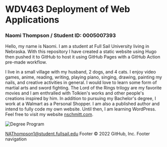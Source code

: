 # WDV463 Deployment of Web Applications
### Naomi Thompson / Student ID: 0005007393 
 Hello, my name is Naomi. I am a student at Full Sail University living in Nebraska. With this repository I have created a static website using Hugo then pushed it to GitHub to host it using GitHub Pages with a GitHub Action pre-made workflow.
 
I live in a small village with my husband, 2 dogs, and 4 cats. I enjoy video games, anime, reading, writing, playing piano, singing, drawing, painting my nails, and creative activities in general. I would love to learn some form of martial arts and sword fighting. The Lord of the Rings trilogy are my favorite movies and I am enthralled with Tolkien's works and other people's creations inspired by him. In addition to pursuing my Bachelor's degree, I work at a Walmart as a Personal Shopper. I am also a published author and intend to fully code my own website. Until then, I am learning WordPress. Feel free to visit my website [nschmitt.com](https://www.nschmitt.com/).


![Degree Program](https://img.shields.io/badge/degree-web%20design%20%26%20development-blue.svg)


NAThompson1@student.fullsail.edu 
Footer
© 2022 GitHub, Inc.
Footer navigation

